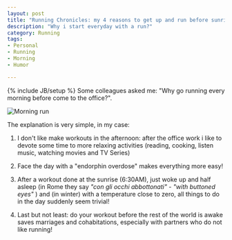 ```yaml
---
layout: post
title: "Running Chronicles: my 4 reasons to get up and run before sunrise"
description: "Why i start everyday with a run?"
category: Running
tags: 
- Personal
- Running
- Morning
- Humor

---
```

{% include JB/setup %}
Some colleagues asked me: "Why go running every morning before come to the office?".

![Morning run](http://www.andreafortuna.org/images/runner_metamorphosys.jpg)
<!-- more -->

The explanation is very simple, in my case:

1. I don't like make workouts in the afternoon: after the office work i like to devote some time to more relaxing activities (reading, cooking, listen music, watching movies and TV Series)

2. Face the day with a "endorphin overdose" makes everything more easy!

3. After a workout done at the sunrise (6:30AM), just woke up and half asleep (in Rome they say  *"con gli occhi abbottonati"* - *"with buttoned eyes"* ) and (in winter) with a temperature close to zero, all things to do in the day suddenly seem trivial!

4. Last but not least: do your workout before the rest of the world is awake saves marriages and cohabitations, especially with partners who do not like running!


